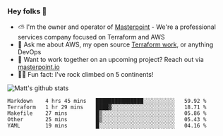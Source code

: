 

### Hey folks 👋

- ⛅️ I'm the owner and operator of [Masterpoint](https://masterpoint.io) - We're a professional services company focused on Terraform and AWS
- 💬 Ask me about AWS, my open source [Terraform work](https://github.com/masterpointio?q=terraform&type=&language=hcl), or anything DevOps
- 🔨 Want to work together on an upcoming project? Reach out via [masterpoint.io](https://masterpoint.io)
- 🧗‍♂️ Fun fact: I've rock climbed on 5 continents! 


![Matt's github stats](https://github-readme-stats.vercel.app/api?username=Gowiem&count_private=true&theme=cobalt&show_icons=true)

<!--START_SECTION:waka-->
```text
Markdown    4 hrs 45 mins   ███████████████░░░░░░░░░░   59.92 % 
Terraform   1 hr 29 mins    ████▓░░░░░░░░░░░░░░░░░░░░   18.71 % 
Makefile    27 mins         █▒░░░░░░░░░░░░░░░░░░░░░░░   05.86 % 
Other       25 mins         █▒░░░░░░░░░░░░░░░░░░░░░░░   05.43 % 
YAML        19 mins         █░░░░░░░░░░░░░░░░░░░░░░░░   04.16 % 
```
<!--END_SECTION:waka-->
